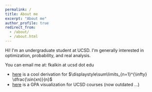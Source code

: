 ```yaml
---
permalink: /
title: About me
excerpt: "About me"
author_profile: true
redirect_from: 
  - /about/
  - /about.html
---
```


Hi! I'm an undergraduate student at UCSD. I'm generally interested in optimization, probability, and real analysis.

You can email me at: fkalkin at ucsd dot edu


- <a href='files/sum.pdf' target="_blank">here</a> is a cool derivation for $\displaystyle\sum\limits_{n=1}^{\infty} \dfrac{\sin(xn)}{n}$
- <a href='https://vis-cape.github.io' target="_blank">here</a> is a GPA visualization for UCSD courses (now outdated ...)
